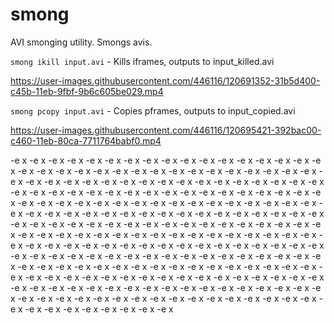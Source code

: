 # smong
AVI smonging utility. Smongs avis.

`smong ikill input.avi` - Kills iframes, outputs to input_killed.avi

https://user-images.githubusercontent.com/446116/120691352-31b5d400-c45b-11eb-9fbf-9b6c605be029.mp4


`smong pcopy input.avi` - Copies pframes, outputs to input_copied.avi

https://user-images.githubusercontent.com/446116/120695421-392bac00-c460-11eb-80ca-7711764babf0.mp4

-e x
-e x
-e x
-e x
-e x
-e x
-e x
-e x
-e x
-e x
-e x
-e x
-e x
-e x
-e x
-e x
-e x
-e x
-e x
-e x
-e x
-e x
-e x
-e x
-e x
-e x
-e x
-e x
-e x
-e x
-e x
-e x
-e x
-e x
-e x
-e x
-e x
-e x
-e x
-e x
-e x
-e x
-e x
-e x
-e x
-e x
-e x
-e x
-e x
-e x
-e x
-e x
-e x
-e x
-e x
-e x
-e x
-e x
-e x
-e x
-e x
-e x
-e x
-e x
-e x
-e x
-e x
-e x
-e x
-e x
-e x
-e x
-e x
-e x
-e x
-e x
-e x
-e x
-e x
-e x
-e x
-e x
-e x
-e x
-e x
-e x
-e x
-e x
-e x
-e x
-e x
-e x
-e x
-e x
-e x
-e x
-e x
-e x
-e x
-e x
-e x
-e x
-e x
-e x
-e x
-e x
-e x
-e x
-e x
-e x
-e x
-e x
-e x
-e x
-e x
-e x
-e x
-e x
-e x
-e x
-e x
-e x
-e x
-e x
-e x
-e x
-e x
-e x
-e x
-e x
-e x
-e x
-e x
-e x
-e x
-e x
-e x
-e x
-e x
-e x
-e x
-e x
-e x
-e x
-e x
-e x
-e x
-e x
-e x
-e x
-e x
-e x
-e x
-e x
-e x
-e x
-e x
-e x
-e x
-e x
-e x
-e x
-e x
-e x
-e x
-e x
-e x
-e x
-e x
-e x
-e x
-e x
-e x
-e x
-e x
-e x
-e x
-e x
-e x
-e x
-e x
-e x
-e x
-e x
-e x
-e x
-e x
-e x
-e x
-e x
-e x
-e x
-e x
-e x
-e x
-e x
-e x
-e x
-e x
-e x
-e x
-e x
-e x
-e x
-e x
-e x
-e x
-e x
-e x
-e x
-e x
-e x
-e x
-e x
-e x
-e x
-e x
-e x
-e x
-e x
-e x
-e x
-e x
-e x
-e x
-e x
-e x
-e x
-e x
-e x
-e x
-e x
-e x
-e x
-e x
-e x
-e x
-e x
-e x
-e x
-e x
-e x
